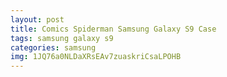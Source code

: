 ```yaml
---
layout: post
title: Comics Spiderman Samsung Galaxy S9 Case
tags: samsung galaxy s9
categories: samsung
img: 1JQ76a0NLDaXRsEAv7zuaskriCsaLPOHB
---
```

